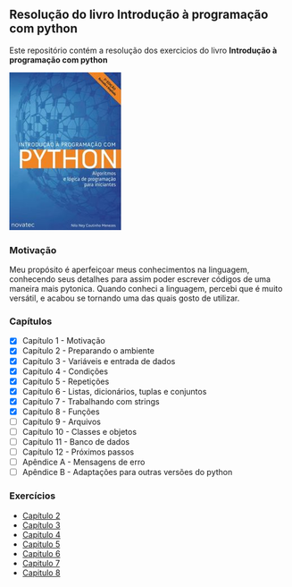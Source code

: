 ## Resolução do livro Introdução à programação com python

Este repositório contém a resolução dos exercicios do livro **Introdução à programação com python**

![Livro introdução à programação com python.](/images/INTRODUCAO-PROGRAMACAO-PYTHON.jpg "Nilo Ney Coutinho Menezes")

### Motivação

Meu propósito é aperfeiçoar meus conhecimentos na linguagem, conhecendo seus detalhes para assim poder escrever códigos de uma maneira mais pytonica. Quando conheci a linguagem, percebi que é muito versátil, e acabou se tornando uma das quais gosto de utilizar.

### Capítulos

- [x] Capítulo 1 - Motivação
- [x] Capítulo 2 - Preparando o ambiente
- [x] Capítulo 3 - Variáveis e entrada de dados
- [x] Capítulo 4 - Condições
- [x] Capítulo 5 - Repetições
- [x] Capítulo 6 - Listas, dicionários, tuplas e conjuntos
- [x] Capítulo 7 - Trabalhando com strings
- [x] Capítulo 8 - Funções
- [ ] Capítulo 9 - Arquivos
- [ ] Capítulo 10 - Classes e objetos
- [ ] Capítulo 11 - Banco de dados
- [ ] Capítulo 12 - Próximos passos
- [ ] Apêndice A - Mensagens de erro
- [ ] Apêndice B - Adaptações para outras versões do python

### Exercícios

- [Capítulo 2](https://github.com/RafaelSouza-13/introducao-a-programacao-com-python/tree/main/capitulo-2)
- [Capítulo 3](https://github.com/RafaelSouza-13/introducao-a-programacao-com-python/tree/main/capitulo-3)
- [Capitulo 4](https://github.com/RafaelSouza-13/introducao-a-programacao-com-python/tree/main/capitulo-4)
- [Capitulo 5](https://github.com/RafaelSouza-13/introducao-a-programacao-com-python/tree/main/capitulo-5)
- [Capitulo 6](https://github.com/RafaelSouza-13/introducao-a-programacao-com-python/tree/main/capitulo-6)
- [Capitulo 7](https://github.com/RafaelSouza-13/introducao-a-programacao-com-python/tree/main/capitulo-7)
- [Capitulo 8](https://github.com/RafaelSouza-13/introducao-a-programacao-com-python/tree/main/capitulo-8)

